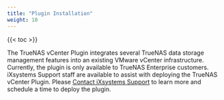 ```yaml
---
title: "Plugin Installation"
weight: 10
---
```


{{< toc >}}

The TrueNAS vCenter Plugin integrates several TrueNAS data storage management features into an existing VMware vCenter infrastructure.
Currently, the plugin is only available to TrueNAS Enterprise customers.
iXsystems Support staff are available to assist with deploying the TrueNAS vCenter Plugin.
Please [Contact iXsystems Support](/hub/initial-setup/support/#contacting-ixsystems-support) to learn more and schedule a time to deploy the plugin.
